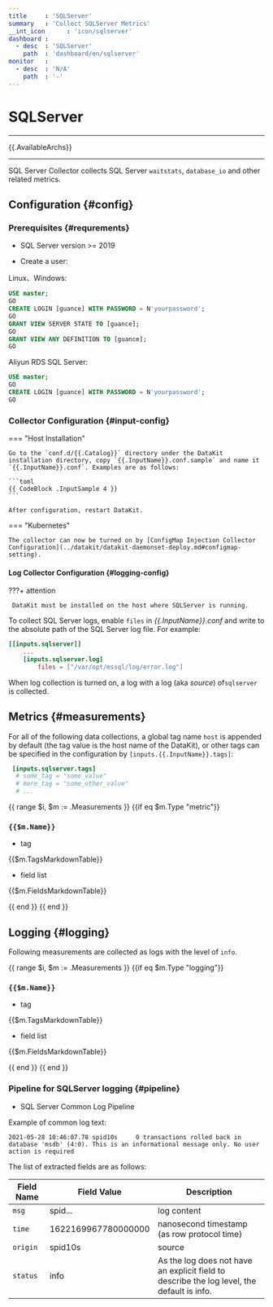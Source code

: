```yaml
---
title     : 'SQLServer'
summary   : 'Collect SQLServer Metrics'
__int_icon      : 'icon/sqlserver'
dashboard :
  - desc  : 'SQLServer'
    path  : 'dashboard/en/sqlserver'
monitor   :
  - desc  : 'N/A'
    path  : '-'
---
```


<!-- markdownlint-disable MD025 -->
# SQLServer
<!-- markdownlint-enable -->

---

{{.AvailableArchs}}

---

SQL Server Collector collects SQL Server `waitstats`, `database_io` and other related metrics.


## Configuration {#config}

### Prerequisites {#requrements}

- SQL Server version >= 2019

- Create a user:

Linux、Windows:

```sql
USE master;
GO
CREATE LOGIN [guance] WITH PASSWORD = N'yourpassword';
GO
GRANT VIEW SERVER STATE TO [guance];
GO
GRANT VIEW ANY DEFINITION TO [guance];
GO
```

Aliyun RDS SQL Server:

```sql
USE master;
GO
CREATE LOGIN [guance] WITH PASSWORD = N'yourpassword';
GO

```

<!-- markdownlint-disable MD046 -->
### Collector Configuration {#input-config}

=== "Host Installation"

    Go to the `conf.d/{{.Catalog}}` directory under the DataKit installation directory, copy `{{.InputName}}.conf.sample` and name it `{{.InputName}}.conf`. Examples are as follows:
    
    ```toml
    {{ CodeBlock .InputSample 4 }}
    ```
    
    After configuration, restart DataKit.

=== "Kubernetes"

    The collector can now be turned on by [ConfigMap Injection Collector Configuration](../datakit/datakit-daemonset-deploy.md#configmap-setting).
<!-- markdownlint-enable -->

#### Log Collector Configuration {#logging-config}

<!-- markdownlint-disable MD046 -->
???+ attention

     DataKit must be installed on the host where SQLServer is running.
<!-- markdownlint-enable -->

To collect SQL Server logs, enable `files` in *{{.InputName}}.conf* and write to the absolute path of the SQL Server log file. For example:

```toml hl_lines="4"
[[inputs.sqlserver]]
    ...
    [inputs.sqlserver.log]
        files = ["/var/opt/mssql/log/error.log"]
```

When log collection is turned on, a log with a log (aka *source*) of`sqlserver` is collected.

## Metrics {#measurements}

For all of the following data collections, a global tag name `host` is appended by default (the tag value is the host name of the DataKit), or other tags can be specified in the configuration by `[inputs.{{.InputName}}.tags]`:

``` toml
 [inputs.sqlserver.tags]
  # some_tag = "some_value"
  # more_tag = "some_other_value"
  # ...
```

<!-- markdownlint-disable MD024 -->
{{ range $i, $m := .Measurements }}
{{if eq $m.Type "metric"}}

### `{{$m.Name}}`

- tag

{{$m.TagsMarkdownTable}}

- field list

{{$m.FieldsMarkdownTable}}

{{ end }}
{{ end }}

## Logging {#logging}

Following measurements are collected as logs with the level of `info`.

{{ range $i, $m := .Measurements }}
{{if eq $m.Type "logging"}}

### `{{$m.Name}}`

- tag

{{$m.TagsMarkdownTable}}

- field list

{{$m.FieldsMarkdownTable}}

{{ end }}
{{ end }}
<!-- markdownlint-enable -->

### Pipeline for  SQLServer logging {#pipeline}

- SQL Server Common Log Pipeline

Example of common log text:

```log
2021-05-28 10:46:07.78 spid10s     0 transactions rolled back in database 'msdb' (4:0). This is an informational message only. No user action is required
```

The list of extracted fields are as follows:

| Field Name | Field Value         | Description                                                                                |
| ---------- | ------------------- | ------------------------------------------------------------------------------------------ |
| `msg`      | spid...             | log content                                                                                |
| `time`     | 1622169967780000000 | nanosecond timestamp (as row protocol time)                                                |
| `origin`   | spid10s             | source                                                                                     |
| `status`   | info                | As the log does not have an explicit field to describe the log level, the default is info. |
